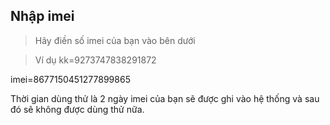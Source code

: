 ## Nhập imei 

> Hãy điền số imei của bạn vào bên dưới

> Ví dụ kk=9273747838291872

imei=8677150451277899865

Thời gian dùng thử là 2 ngày imei của bạn sẽ được ghi vào hệ thống và sau đó sẽ không được dùng thử nữa.
